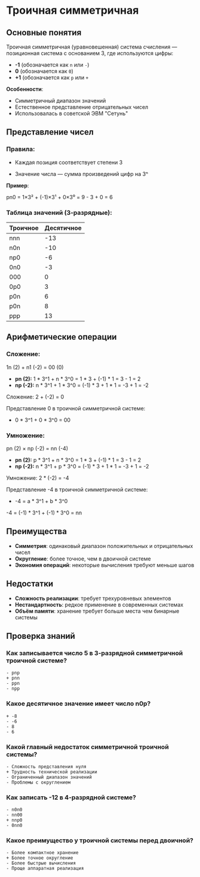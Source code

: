 # Троичная симметричная

## Основные понятия

Троичная симметричная (уравновешенная) система счисления — позиционная система с основанием 3, где используются цифры:

- **-1** (обозначается как `n` или `-`)
- **0** (обозначается как `0`)
- **+1** (обозначается как `p` или `+`

**Особенности**:

- Симметричный диапазон значений
- Естественное представление отрицательных чисел
- Использовалась в советской ЭВМ "Сетунь"


## Представление чисел

### Правила:

- Каждая позиция соответствует степени 3

- Значение числа — сумма произведений цифр на 3ⁿ

**Пример**:

pn0 = 1×3² + (-1)×3¹ + 0×3⁰ = 9 - 3 + 0 = 6

### Таблица значений (3-разрядные):


| Троичное | Десятичное |
|---|---|
| nnn | -13 |
| n0n | -10 |
| np0 | -6 |
| 0n0 | -3 |
| 000 | 0 |
| 0p0 | 3 |
| p0n | 6 |
| p0n | 8 |
| ppp | 13 |

## Арифметические операции

### Сложение:

1n (2) + n1 (-2) = 00 (0)

- **pn (2):**  1 * 3^1 + n * 3^0 = 1 * 3 + (-1) * 1 = 3 - 1 = 2
- **np (-2):**  n * 3^1 + 1 * 3^0 = (-1) * 3 + 1 * 1 = -3 + 1 = -2

Сложение: 2 + (-2) = 0

Представление 0 в троичной симметричной системе:

-   0 * 3^1 + 0 * 3^0 = 00

### Умножение:

pn (2) × np (-2) = nn (-4)

- **pn (2):**  p * 3^1 + n * 3^0 = 1 * 3 + (-1) * 1 = 3 - 1 = 2
- **np (-2):**  n * 3^1 + p * 3^0 = (-1) * 3 + 1 * 1 = -3 + 1 = -2

Умножение: 2 * (-2) = -4

Представление -4 в троичной симметричной системе:

-   -4 = a * 3^1 + b * 3^0
 
-4 = (-1) * 3^1 + (-1) * 3^0 = nn

## Преимущества

- **Симметрия**: одинаковый диапазон положительных и отрицательных чисел
- **Округление**: более точное, чем в двоичной системе
- **Экономия операций**: некоторые вычисления требуют меньше шагов

## Недостатки

- **Сложность реализации**: требует трехуровневых элементов
- **Нестандартность**: редкое применение в современных системах
- **Объём памяти**: хранение требует больше места чем бинарные системы

## Проверка знаний

### Как записывается число 5 в 3-разрядной симметричной троичной системе?

```quiz
- pnp
+ pnn
- ppn
- npp
```

### Какое десятичное значение имеет число n0p?

```quiz
+ -8
- -6
- 8
- 6
```

### Какой главный недостаток симметричной троичной системы?

```quiz
- Сложность представления нуля
+ Трудность технической реализации
- Ограниченный диапазон значений
- Проблемы с округлением
```

### Как записать -12 в 4-разрядной системе?

```quiz
- n0n0
- nn00
+ nnp0
- 0nn0
```

### Какое преимущество у троичной системы перед двоичной?

```quiz
- Более компактное хранение
+ Более точное округление
- Более быстрые вычисления
- Проще аппаратная реализация
```